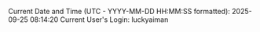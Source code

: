 Current Date and Time (UTC - YYYY-MM-DD HH:MM:SS formatted): 2025-09-25 08:14:20
Current User's Login: luckyaiman
